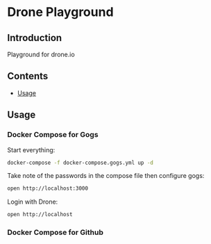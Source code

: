 # Drone Playground

## Introduction

Playground for drone.io

## Contents

- [Usage](#usage)

## Usage

### Docker Compose for Gogs

Start everything:

```bash
docker-compose -f docker-compose.gogs.yml up -d
```

Take note of the passwords in the compose file then configure gogs:

```bash
open http://localhost:3000
```

Login with Drone:

```bash
open http://localhost
```

### Docker Compose for Github
